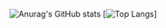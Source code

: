 ![Anurag's GitHub stats](https://github-readme-stats.vercel.app/api?username=SoroushBeigi&show_icons=true&theme=codeSTACKr&show=prs_merged,prs_merged_percentage&rank_icon=github)
[![Top Langs](https://github-readme-stats.vercel.app/api/top-langs/?username=SoroushBeigi&layout=donut&theme=codeSTACKr)]
